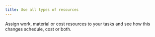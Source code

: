 ```yaml
---
title: Use all types of resources
---
```

Assign work, material or cost resources to your tasks and see how this changes schedule, cost or both.
